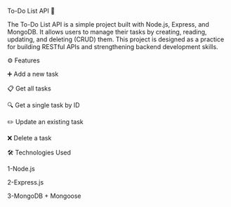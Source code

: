 To-Do List API 📝

The To-Do List API is a simple project built with Node.js, Express, and MongoDB.
It allows users to manage their tasks by creating, reading, updating, and deleting (CRUD) them.
This project is designed as a practice for building RESTful APIs and strengthening backend development skills.

⚙️ Features

➕ Add a new task

📋 Get all tasks

🔍 Get a single task by ID

✏️ Update an existing task

❌ Delete a task

🛠️ Technologies Used

1-Node.js

2-Express.js

3-MongoDB + Mongoose